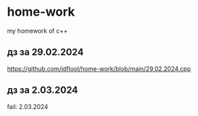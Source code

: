 # home-work
my homework of c++
## дз за 29.02.2024
https://github.com/idflool/home-work/blob/main/29.02.2024.cpp
## дз за 2.03.2024
fail: 2.03.2024
